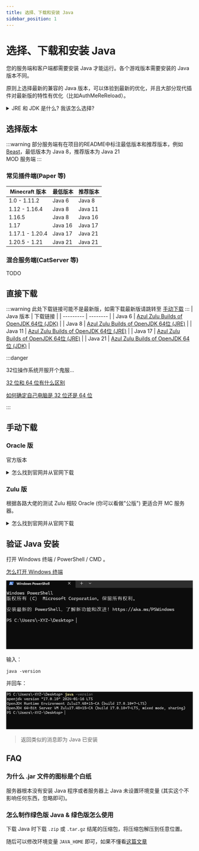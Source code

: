 ```yaml
---
title: 选择、下载和安装 Java
sidebar_position: 1
---
```


# 选择、下载和安装 Java

您的服务端和客户端都需要安装 Java 才能运行。各个游戏版本需要安装的 Java 版本不同。

原则上选择最新的兼容的 Java 版本，可以体验到最新的优化，并且大部分现代插件对最新版的特性有优化（比如AuthMeReReload）。

<details>
  <summary>JRE 和 JDK 是什么? 我该怎么选择?</summary>

JRE(Java Runtime Enviroment) 是 Java 的运行环境。面向 Java 程序的使用者，而不是开发者。如果你仅下载并安装了 JRE，那么你的系统只能运行 Java 程序。JRE 是运行 Java 程序所必须环境的集合，包含 JVM 标准实现及 Java 核心类库。它包括 Java 虚拟机、Java 平台核心类和支持文件。它不包含开发工具(编译器、调试器等)

JDK(Java Development Kit) 又称 J2SDK(Java2 Software Development Kit)，是 Java 开发工具包，它提供了 Java 的开发环境(提供了编译器 javac 等工具，用于将 java 文件编译为 class 文件)和运行环境(提 供了 JVM 和 Runtime 辅助包，用于解析 class 文件使其得到运行)。如果你下载并安装了 JDK，那么你不仅可以开发 Java 程序，也同时拥有了运行 Java 程序的平台。JDK 是整个 Java 的核心，包括了 Java 运行环境(JRE)，一堆 Java 工具 tools.jar 和 Java 标准类库 (rt.jar)

**总结: 只开服务端下载 JRE 即可，JDK 也没问题**
</details>

## 选择版本

:::warning
部分服务端有在项目的README中标注最低版本和推荐版本，例如 [Beast](https://github.com/HomoMC/Beast)，最低版本为 Java 8，推荐版本为 Java 21  
MOD 服务端
:::

### 常见插件端(Paper 等)
| Minecraft 版本 | 最低版本 | 推荐版本 |
| -------------- | -------- | -------- |
| 1.0 - 1.11.2 | Java 6 | Java 8 |
| 1.12 - 1.16.4 | Java 8 | Java 11 |
| 1.16.5 | Java 8 | Java 16 |
| 1.17 | Java 16 | Java 17 |
| 1.17.1 - 1.20.4 | Java 17 | Java 21 |
| 1.20.5 - 1.21 | Java 21 | Java 21 |

### 混合服务端(CatServer 等)
TODO

## 直接下载
:::warning
此处下载链接可能不是最新版，如需下载最新版请跳转至 [手动下载](#%E6%89%8B%E5%8A%A8%E4%B8%8B%E8%BD%BD)
:::
| Java 版本 | 下载链接 |
| --------- | -------- |
| Java 6 | [Azul Zulu Builds of OpenJDK 64位 (JDK)](https://cdn.azul.com/zulu/bin/zulu6.22.0.3-jdk6.0.119-win_x64.msi) |
| Java 8 | [Azul Zulu Builds of OpenJDK 64位 (JRE)](https://cdn.azul.com/zulu/bin/zulu8.78.0.19-ca-jre8.0.412-win_x64.msi) |
| Java 11 | [Azul Zulu Builds of OpenJDK 64位 (JRE)](https://cdn.azul.com/zulu/bin/zulu11.72.19-ca-jre11.0.23-win_x64.msi) |
| Java 17 | [Azul Zulu Builds of OpenJDK 64位 (JRE)](https://cdn.azul.com/zulu/bin/zulu17.50.19-ca-jre17.0.11-win_x64.msi) |
| Java 21 | [Azul Zulu Builds of OpenJDK 64位 (JDK)](https://cdn.azul.com/zulu/bin/zulu21.34.19-ca-jdk21.0.3-win_x64.msi) |

:::danger

32位操作系统开服开个鬼服...

[32 位和 64 位有什么区别](https://cn.bing.com/search?q=32%E4%BD%8D%2064%E4%BD%8D%E6%98%AF%E4%BB%80%E4%B9%88%E6%84%8F%E6%80%9D)

[如何确定自己电脑是 32 位还是 64 位](https://cn.bing.com/search?q=%E5%A6%82%E4%BD%95%E7%A1%AE%E5%AE%9A%E8%87%AA%E5%B7%B1%E7%94%B5%E8%84%91%E6%98%AF32%E4%BD%8D%E8%BF%98%E6%98%AF64%E4%BD%8D)

:::

## 手动下载

### Oracle 版

官方版本

<details>
  <summary>怎么找到官网并从官网下载</summary>

![](_images/Oracle-1.png)
![](_images/Oracle-2.png)
![](_images/Oracle-3.png)
![](_images/Oracle-4.png)

如果再往下翻的话可以看到 Java 8 / 11。

![](_images/Oracle-5.png)

但是在这里 Java 8 需要登录才能下载。

你可以在下方链接直接下载 Java 8：

https://www.java.com/zh-CN/download/
</details>

### Zulu 版

根据各路大佬的测试 Zulu 相较 Oracle (你可以看做"公版") 更适合开 MC 服务器。

<details>
  <summary>怎么找到官网并从官网下载</summary>

![](_images/Zulu-1.png)

往下翻，找到这个，选择你想要的版本：

![](_images/Zulu-2.png)

找到 64-bit (64位) （如果你的电脑是32位的，建议不开服）：

![](_images/Zulu-3.png)

如果您不能安装此软件（如不兼容），请关闭此文档，且**不要向**文档编写者们提问，感谢。
</details>


## 验证 Java 安装

打开 Windows 终端 / PowerShell / CMD 。

[怎么打开 Windows 终端](https://cn.bing.com/search?q=%E6%80%8E%E4%B9%88%E6%89%93%E5%BC%80windows%E6%8E%A7%E5%88%B6%E5%8F%B0)

![](_images/cmd-1.png)

输入：

```
java -version
```

并回车：

![](_images/cmd-2.png)

> 返回类似的消息即为 Java 已安装

## FAQ

### 为什么 .jar 文件的图标是个白纸

服务器根本没有安装 Java 程序或者服务器上 Java 未设置环境变量 (其实这个不影响任何东西，忽略即可)。

### 怎么制作绿色版 Java & 绿色版怎么使用

下载 Java 时下载 `.zip` 或 `.tar.gz` 结尾的压缩包，将压缩包解压到任意位置。

随后可以修改环境变量 `JAVA_HOME` 即可，如果不懂看[这篇文章](https://blog.csdn.net/MrsHorse/article/details/82695353)
